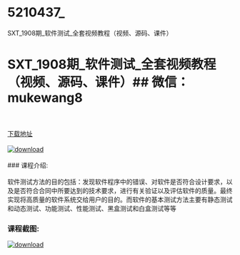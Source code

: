 # 5210437_
SXT_1908期_软件测试_全套视频教程（视频、源码、课件）
# SXT_1908期_软件测试_全套视频教程（视频、源码、课件）## 微信：mukewang8
<br/></br>[下载地址](http://www.36tz.cn/article/5210437 "下载地址")
<br/></br>[![download](http://36tz.cn/muke_img/2020_02_1-91-300x224.png "下载地址")](http://www.36tz.cn/article/5210437 "下载地址")
<br/></br>### 课程介绍:<br/></br>软件测试方法的目的包括：发现软件程序中的错误、对软件是否符合设计要求，以及是否符合合同中所要达到的技术要求，进行有关验证以及评估软件的质量。最终实现将高质量的软件系统交给用户的目的。而软件的基本测试方法主要有静态测试和动态测试、功能测试、性能测试、黑盒测试和白盒测试等等

### 课程截图:
[![download](http://36tz.cn/muke_img/2020_02_11-88.png "下载地址")](http://www.36tz.cn/article/5210437 "下载地址")
